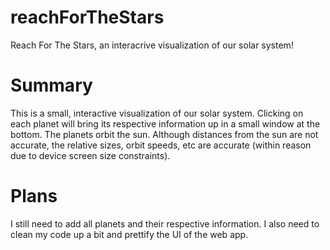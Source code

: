 # reachForTheStars
Reach For The Stars, an interacrive visualization of our solar system!

# Summary
This is a small, interactive visualization of our solar system. Clicking on each planet will bring its respective information up in a small window at the bottom. The planets orbit the sun. Although distances from the sun are not accurate, the relative sizes, orbit speeds, etc are accurate (within reason due to device screen size constraints).

# Plans
I still need to add all planets and their respective information. I also need to clean my code up a bit and prettify the UI of the web app.
